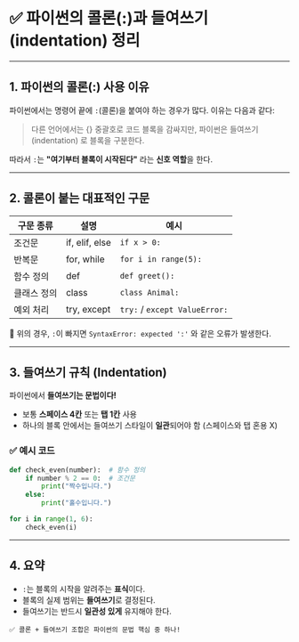 # ✅ 파이썬의 콜론(:)과 들여쓰기(indentation) 정리

---

## 1. 파이썬의 콜론(:) 사용 이유

파이썬에서는 명령어 끝에 `:`(콜론)을 붙여야 하는 경우가 많다.
이유는 다음과 같다:

> 다른 언어에서는 {} 중괄호로 코드 블록을 감싸지만, 파이썬은 들여쓰기(indentation) 로 블록을 구분한다.
> 

따라서 `:`는 **"여기부터 블록이 시작된다"** 라는 **신호 역할**을 한다.

---

## 2. 콜론이 붙는 대표적인 구문

| 구문 종류 | 설명 | 예시 |
| --- | --- | --- |
| 조건문 | if, elif, else | `if x > 0:` |
| 반복문 | for, while | `for i in range(5):` |
| 함수 정의 | def | `def greet():` |
| 클래스 정의 | class | `class Animal:` |
| 예외 처리 | try, except | `try:` / `except ValueError:` |

🔸 위의 경우, `:`이 빠지면 `SyntaxError: expected ':'` 와 같은 오류가 발생한다.

---

## 3. 들여쓰기 규칙 (Indentation)

파이썬에서 **들여쓰기는 문법이다!**

- 보통 **스페이스 4칸** 또는 **탭 1칸** 사용
- 하나의 블록 안에서는 들여쓰기 스타일이 **일관**되어야 함 (스페이스와 탭 혼용 X)

### ✅ 예시 코드

```python
def check_even(number):  # 함수 정의
    if number % 2 == 0:  # 조건문
        print("짝수입니다.")
    else:
        print("홀수입니다.")

for i in range(1, 6):
    check_even(i)

```

---

## 4. 요약

- `:`는 블록의 시작을 알려주는 **표식**이다.
- 블록의 실제 범위는 **들여쓰기**로 결정된다.
- 들여쓰기는 반드시 **일관성 있게** 유지해야 한다.

```
✅ 콜론 + 들여쓰기 조합은 파이썬의 문법 핵심 중 하나!

```
